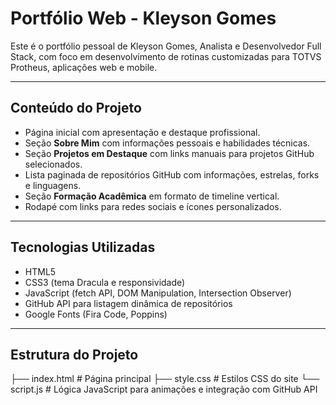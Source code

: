 # Portfólio Web - Kleyson Gomes

Este é o portfólio pessoal de Kleyson Gomes, Analista e Desenvolvedor Full Stack, com foco em desenvolvimento de rotinas customizadas para TOTVS Protheus, aplicações web e mobile.

---

## Conteúdo do Projeto

- Página inicial com apresentação e destaque profissional.
- Seção **Sobre Mim** com informações pessoais e habilidades técnicas.
- Seção **Projetos em Destaque** com links manuais para projetos GitHub selecionados.
- Lista paginada de repositórios GitHub com informações, estrelas, forks e linguagens.
- Seção **Formação Acadêmica** em formato de timeline vertical.
- Rodapé com links para redes sociais e ícones personalizados.

---

## Tecnologias Utilizadas

- HTML5
- CSS3 (tema Dracula e responsividade)
- JavaScript (fetch API, DOM Manipulation, Intersection Observer)
- GitHub API para listagem dinâmica de repositórios
- Google Fonts (Fira Code, Poppins)

---

## Estrutura do Projeto

├── index.html # Página principal
├── style.css # Estilos CSS do site
└── script.js # Lógica JavaScript para animações e integração com GitHub API

